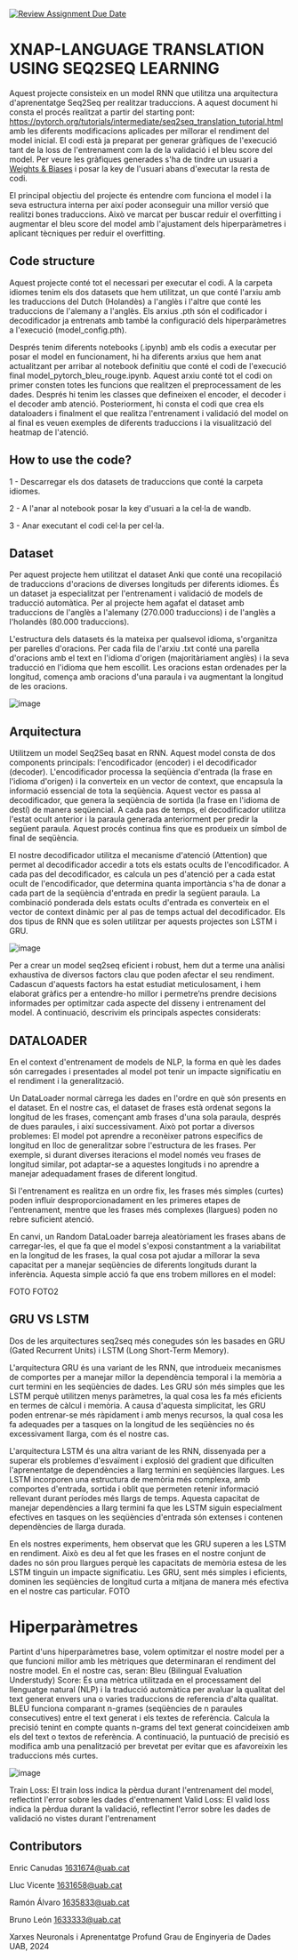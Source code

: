 [![Review Assignment Due Date](https://classroom.github.com/assets/deadline-readme-button-24ddc0f5d75046c5622901739e7c5dd533143b0c8e959d652212380cedb1ea36.svg)](https://classroom.github.com/a/L30CyvB9)
# XNAP-LANGUAGE TRANSLATION USING SEQ2SEQ LEARNING
Aquest projecte consisteix en un model RNN que utilitza una arquitectura d'aprenentatge Seq2Seq per realitzar traduccions. A aquest document hi consta el procés realitzat a partir del starting pont: https://pytorch.org/tutorials/intermediate/seq2seq_translation_tutorial.html amb les diferents modificacions aplicades per millorar el rendiment del model inicial. El codi està ja preparat per generar gràfiques de l'execució tant de la loss de l'entrenament com la de la validació i el bleu score del model. Per veure les gràfiques generades s'ha de tindre un usuari a [Weights & Biases](https://wandb.ai/site) i posar la key de l'usuari abans d'executar la resta de codi.

El principal objectiu del projecte és entendre com funciona el model i la seva estructura interna per així poder aconseguir una millor versió que realitzi bones traduccions. Això ve marcat per buscar reduir el overfitting i augmentar el bleu score del model amb l'ajustament dels hiperparàmetres i aplicant tècniques per reduir el overfitting.
## Code structure
Aquest projecte conté tot el necessari per executar el codi. A la carpeta idiomes tenim els dos datasets que hem utilitzat, un que conté l'arxiu amb les traduccions del Dutch (Holandès) a l'anglès i l'altre que conté les traduccions de l'alemany a l'anglès. Els arxius .pth són el codificador i decodificador ja entrenats amb també la configuració dels hiperparàmetres a l'execució (model_config.pth).

Després tenim diferents notebooks (.ipynb) amb els codis a executar per posar el model en funcionament, hi ha diferents arxius que hem anat actualitzant per arribar al notebook definitiu que conté el codi de l'execució final model_pytorch_bleu_rouge.ipynb. Aquest arxiu conté tot el codi on primer consten totes les funcions que realitzen el preprocessament de les dades. Després hi tenim les classes que defineixen el encoder, el decoder i el decoder amb atenció. Posteriorment, hi consta el codi que crea els dataloaders i finalment el que realitza l'entrenament i validació del model on al final es veuen exemples de diferents traduccions i la visualització del heatmap de l'atenció.

## How to use the code?
1 - Descarregar els dos datasets de traduccions que conté la carpeta idiomes.

2 - A l'anar al notebook posar la key d'usuari a la cel·la de wandb.

3 - Anar executant el codi cel·la per cel·la.

## Dataset
Per aquest projecte hem utilitzat el dataset Anki que conté una recopilació de traduccions d'oracions de diverses longituds per diferents idiomes. És un dataset ja especialitzat per l'entrenament i validació de models de traducció automàtica. Per al projecte hem agafat el dataset amb traduccions de l'anglès a l'alemany (270.000 traduccions) i de l'anglès a l'holandès (80.000 traduccions).

L'estructura dels datasets és la mateixa per qualsevol idioma, s'organitza per parelles d'oracions. Per cada fila de l'arxiu .txt conté una parella d'oracions amb el text en l'idioma d'origen (majoritàriament anglès) i la seva traducció en l'idioma que hem escollit. Les oracions estan ordenades per la longitud, comença amb oracions d'una paraula i va augmentant la longitud de les oracions.

![image](https://github.com/DCC-UAB/XNAPproject-grup_14/assets/91469023/bcaf3713-d17a-45ea-813a-747438132497)

## Arquitectura
Utilitzem un model Seq2Seq basat en RNN. Aquest model consta de dos components principals: l'encodificador (encoder) i el decodificador (decoder). L'encodificador processa la seqüència d'entrada (la frase en l'idioma d'origen) i la converteix en un vector de context, que encapsula la informació essencial de tota la seqüència. Aquest vector es passa al decodificador, que genera la seqüència de sortida (la frase en l'idioma de destí) de manera seqüencial. A cada pas de temps, el decodificador utilitza l'estat ocult anterior i la paraula generada anteriorment per predir la següent paraula. Aquest procés continua fins que es produeix un símbol de final de seqüència.

El nostre decodificador utilitza el mecanisme d'atenció (Attention) que permet al decodificador accedir a tots els estats ocults de l'encodificador. A cada pas del decodificador, es calcula un pes d'atenció per a cada estat ocult de l'encodificador, que determina quanta importància s'ha de donar a cada part de la seqüència d'entrada en predir la següent paraula. La combinació ponderada dels estats ocults d'entrada es converteix en el vector de context dinàmic per al pas de temps actual del decodificador. Els dos tipus de RNN que es solen utilitzar per aquests projectes son LSTM i GRU.

![image](https://github.com/DCC-UAB/XNAPproject-grup_14/assets/91469023/bf73d475-a1c5-4715-b8b7-b81268195d21)

Per a crear un model seq2seq eficient i robust, hem dut a terme una anàlisi exhaustiva de diversos factors clau que poden afectar el seu rendiment. Cadascun d'aquests factors ha estat estudiat meticulosament, i hem elaborat gràfics per a entendre-ho millor i permetre’ns prendre decisions informades per optimitzar cada aspecte del disseny i entrenament del model. A continuació, descrivim els principals aspectes considerats:



## DATALOADER
En el context d'entrenament de models de NLP, la forma en què les dades són carregades i presentades al model pot tenir un impacte significatiu en el rendiment i la generalització. 

Un DataLoader normal càrrega les dades en l'ordre en què són presents en el dataset. En el nostre cas, el dataset de frases està ordenat segons la longitud de les frases, començant amb frases d'una sola paraula, després de dues paraules, i així successivament. Això pot portar a diversos problemes: 
El model pot aprendre a reconèixer patrons específics de longitud en lloc de generalitzar sobre l'estructura de les frases. Per exemple, si durant diverses iteracions el model només veu frases de longitud similar, pot adaptar-se a aquestes longituds i no aprendre a manejar adequadament frases de diferent longitud.

Si l'entrenament es realitza en un ordre fix, les frases més simples (curtes) poden influir desproporcionadament en les primeres etapes de l'entrenament, mentre que les frases més complexes (llargues) poden no rebre suficient atenció.

En canvi, un Random DataLoader barreja aleatòriament les frases abans de carregar-les, el que fa que el model s'exposi constantment a la variabilitat en la longitud de les frases, la qual cosa pot ajudar a millorar la seva capacitat per a manejar seqüències de diferents longituds durant la inferència. Aquesta simple acció fa que ens trobem millores en el model:

FOTO
FOTO2
## GRU VS LSTM
Dos de les arquitectures seq2seq més conegudes són les basades en GRU (Gated Recurrent Units) i LSTM (Long Short-Term Memory). 

L'arquitectura GRU és una variant de les RNN, que introdueix mecanismes de comportes per a manejar millor la dependència temporal i la memòria a curt termini en les seqüències de dades. Les GRU són més simples que les LSTM perquè utilitzen menys paràmetres, la qual cosa les fa més eficients en termes de càlcul i memòria. A causa d'aquesta simplicitat, les GRU poden entrenar-se més ràpidament i amb menys recursos, la qual cosa les fa adequades per a tasques on la longitud de les seqüències no és excessivament llarga, com és el nostre cas.

L'arquitectura LSTM és una altra variant de les RNN, dissenyada per a superar els problemes d'esvaïment i explosió del gradient que dificulten l'aprenentatge de dependències a llarg termini en seqüències llargues. Les LSTM incorporen una estructura de memòria més complexa, amb comportes d'entrada, sortida i oblit que permeten retenir informació rellevant durant períodes més llargs de temps. Aquesta capacitat de manejar dependències a llarg termini fa que les LSTM siguin especialment efectives en tasques on les seqüències d'entrada són extenses i contenen dependències de llarga durada.

En els nostres experiments, hem observat que les GRU superen a les LSTM en rendiment. Això es deu al fet que les frases en el nostre conjunt de dades no són prou llargues perquè les capacitats de memòria estesa de les LSTM tinguin un impacte significatiu. Les GRU, sent més simples i eficients, dominen les seqüències de longitud curta a mitjana de manera més efectiva en el nostre cas particular.
FOTO


# Hiperparàmetres
Partint d'uns hiperparàmetres base, volem optimitzar el nostre model per a que funcioni millor amb les mètriques que determinaran el rendiment del nostre model. En el nostre cas, seran:
Bleu (Bilingual Evaluation Understudy) Score: És una mètrica utilitzada en el processament del llenguatge natural (NLP) i la traducció automàtica per avaluar la qualitat del text generat envers una o varies traduccions de referencia d'alta qualitat.
BLEU funciona comparant n-grames (seqüències de n paraules consecutives) entre el text generat i els textes de referència. Calcula la precisió tenint en compte quants n-grams del text generat coincideixen amb els del text o textos de referència. A continuació, la puntuació de precisió es modifica amb una penalització per brevetat per evitar que es afavoreixin les traduccions més curtes.

![image](https://github.com/DCC-UAB/XNAPproject-grup_14/assets/130971223/8b670908-75a3-4c95-b21c-c82d1f67236b)

Train Loss: El train loss indica la pèrdua durant l'entrenament del model, reflectint l'error sobre les dades d'entrenament
Valid Loss: El valid loss indica la pèrdua durant la validació, reflectint l'error sobre les dades de validació no vistes durant l'entrenament


## Contributors
Enric Canudas 1631674@uab.cat

Lluc Vicente 1631658@uab.cat

Ramón Álvaro 1635833@uab.cat

Bruno León 1633333@uab.cat

Xarxes Neuronals i Aprenentatge Profund
Grau de Enginyeria de Dades
UAB, 2024
